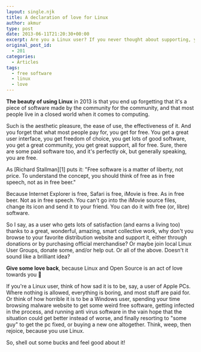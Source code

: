 ```yaml
---
layout: single.njk
title: A declaration of love for Linux
author: akmur
type: post
date: 2013-06-11T21:20:30+00:00
excerpt: Are you a Linux user? If you never thought about supporting, you should give some $$$
original_post_id:
  - 201
categories:
  - Articles
tags:
  - free software
  - linux
  - love
---
```


**The beauty of using Linux** in 2013 is that you end up forgetting that it's a piece of software made by the community for the community, and that most people live in a closed world when it comes to computing.

Such is the aesthetic pleasure, the ease of use, the effectiveness of it.
And you forget that what most people pay for, you get for free. You get a great user interface, you get freedom of choice, you get lots of good software, you get a great community, you get great support, all for free.
Sure, there are some paid software too, and it's perfectly ok, but generally speaking, you are free.

As [Richard Stallman][1] puts it:
"Free software is a matter of liberty, not price. To understand the concept, you should think of free as in free speech, not as in free beer."

Because Internet Explorer is free, Safari is free, iMovie is free. As in free beer. Not as in free speech. You can't go into the iMovie source files, change its icon and send it to your friend. You can do it with free (or, libre) software.

So I say, as a user who gets lots of satisfaction (and earns a living too) thanks to a great, wonderful, amazing, smart collective work, why don't you browse to your favorite distribution website and support it, either through donations or by purchasing official merchandise? Or maybe join local Linux User Groups, donate some, and/or help out. Or all of the above. Doesn't it sound like a brilliant idea?

**Give some love back**, because Linux and Open Source is an act of love towards you 🙂

If you're a Linux user, think of how sad it is to be, say, a user of Apple PCs. Where nothing is allowed, everything is boring, and most stuff are paid for. Or think of how horrible it is to be a Windows user, spending your time browsing malware website to get some weird free software, getting infected in the process, and running anti virus software in the vain hope that the situation could get better instead of worse, and finally resorting to "some guy" to get the pc fixed, or buying a new one altogether.
Think, weep, then rejoice, because you use Linux.

So, shell out some bucks and feel good about it!